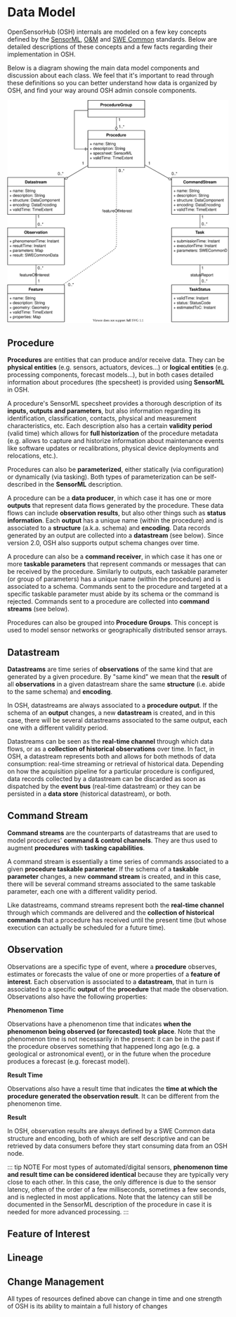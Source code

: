 # Data Model

OpenSensorHub (OSH) internals are modeled on a few key concepts defined by the [SensorML](http://www.opengeospatial.org/standards/sensorml), [O&M](http://www.opengeospatial.org/standards/om) and [SWE Common](https://www.ogc.org/standards/swecommon) standards. Below are detailed descriptions of these concepts and a few facts regarding their implementation in OSH.

Below is a diagram showing the main data model components and discussion about each class. We feel that it's important to read through these definitions so you can better understand how data is organized by OSH, and find your way around OSH admin console components.

![Data Model Diagram](./data-model.svg)



## Procedure

**Procedures** are entities that can produce and/or receive data. They can be **physical entities** (e.g. sensors, actuators, devices...) or **logical entities** (e.g. processing components, forecast models...), but in both cases detailed information about procedures (the specsheet) is provided using **SensorML** in OSH.

A procedure's SensorML specsheet provides a thorough description of its **inputs, outputs and parameters**, but also information regarding its identification, classification, contacts, physical and measurement characteristics, etc. Each description also has a certain **validity period** (valid time) which allows for **full historization** of the procedure metadata (e.g. allows to capture and historize information about maintenance events like software updates or recalibrations, physical device deployments and relocations, etc.).

Procedures can also be **parameterized**, either statically (via configuration) or dynamically (via tasking). Both types of parameterization can be self-described in the **SensorML** description.

A procedure can be a **data producer**, in which case it has one or more **outputs** that represent data flows generated by the procedure. These data flows can include **observation results**, but also other things such as **status information**. Each **output** has a unique name (within the procedure) and is associated to a **structure** (a.k.a. schema) and **encoding**. Data records generated by an output are collected into a **datastream** (see below). Since version 2.0, OSH also supports output schema changes over time.

A procedure can also be a **command receiver**, in which case it has one or more **taskable parameters** that represent commands or messages that can be received by the procedure. Similarly to outputs, each taskable parameter (or group of parameters) has a unique name (within the procedure) and is associated to a schema. Commands sent to the procedure and targeted at a specific taskable parameter must abide by its schema or the command is rejected. Commands sent to a procedure are collected into **command streams** (see below).

Procedures can also be grouped into **Procedure Groups**. This concept is used to model sensor networks or geographically distributed sensor arrays.


## Datastream

**Datastreams** are time series of **observations** of the same kind that are generated by a given procedure. By "same kind" we mean that the **result** of all **observations** in a given datastream share the same **structure** (i.e. abide to the same schema) and **encoding**.

In OSH, datastreams are always associated to a **procedure output**. If the schema of an **output** changes, a new **datastream** is created, and in this case, there will be several datastreams associated to the same output, each one with a different validity period.

Datastreams can be seen as the **real-time channel** through which data flows, or as a **collection of historical observations** over time. In fact, in OSH, a datastream represents both and allows for both methods of data consumption: real-time streaming or retrieval of historical data. Depending on how the acquisition pipeline for a particular procedure is configured, data records collected by a datastream can be discarded as soon as dispatched by the **event bus** (real-time datastream) or they can be persisted in a **data store** (historical datastream), or both.


## Command Stream

**Command streams** are the counterparts of datastreams that are used to model procedures' **command & control channels**. They are thus used to augment **procedures** with **tasking capabilities**.

A command stream is essentially a time series of commands associated to a given **procedure taskable parameter**. If the schema of a **taskable parameter** changes, a new **command stream** is created, and in this case, there will be several command streams associated to the same taskable parameter, each one with a different validity period.

Like datastreams, command streams represent both the **real-time channel** through which commands are delivered and the **collection of historical commands** that a procedure has received until the present time (but whose execution can actually be scheduled for a future time).


## Observation

Observations are a specific type of event, where a **procedure** observes, estimates or forecasts the value of one or more properties of a **feature of interest**. Each observation is associated to a **datastream**, that in turn is associated to a specific **output** of the **procedure** that made the observation. Observations also have the following properties:

**Phenomenon Time**

Observations have a phenomenon time that indicates **when the phenomenon being observed (or forecasted) took place**. Note that the phenomenon time is not necessarily in the present: it can be in the past if the procedure observes something that happened long ago (e.g. a geological or astronomical event), or in the future when the procedure produces a forecast (e.g. forecast model).

**Result Time**

Observations also have a result time that indicates the **time at which the procedure generated the observation result**. It can be different from the phenomenon time.

**Result**

In OSH, observation results are always defined by a SWE Common data structure and encoding, both of which are self descriptive and can be retrieved by data consumers before they start consuming data from an OSH node. 

::: tip NOTE
For most types of automated/digital sensors, **phenomenon time and result time can be considered identical** because they are typically very close to each other. In this case, the only difference is due to the sensor latency, often of the order of a few milliseconds, sometimes a few seconds, and is neglected in most applications. Note that the latency can still be documented in the SensorML description of the procedure in case it is needed for more advanced processing.
:::


## Feature of Interest




## Lineage





## Change Management

All types of resources defined above can change in time and one strength of OSH is its ability to maintain a full history of changes
